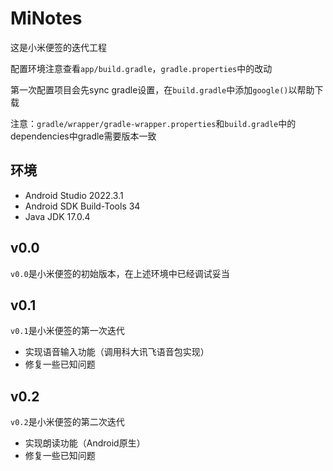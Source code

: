 # MiNotes

这是小米便签的迭代工程

配置环境注意查看`app/build.gradle`，`gradle.properties`中的改动

第一次配置项目会先sync gradle设置，在`build.gradle`中添加`google()`以帮助下载

注意：`gradle/wrapper/gradle-wrapper.properties`和`build.gradle`中的dependencies中gradle需要版本一致

## 环境

* Android Studio 2022.3.1
* Android SDK Build-Tools 34
* Java JDK 17.0.4

## v0.0

`v0.0`是小米便签的初始版本，在上述环境中已经调试妥当

## v0.1

`v0.1`是小米便签的第一次迭代

* 实现语音输入功能（调用科大讯飞语音包实现）
* 修复一些已知问题

## v0.2

`v0.2`是小米便签的第二次迭代

* 实现朗读功能（Android原生）
* 修复一些已知问题



